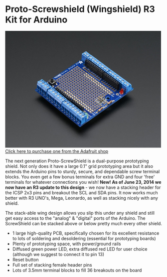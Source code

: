 # Proto-Screwshield (Wingshield) R3 Kit for Arduino

<a href="http://www.adafruit.com/products/196"><img src="assets/board.jpg?raw=true" width="500px"><br/>
Click here to purchase one from the Adafruit shop
</a>

The next generation Proto-ScrewShield is a dual-purpose prototyping shield. Not only does it have a large 0.1" grid prototyping area but it also extends the Arduino pins to sturdy, secure, and dependable screw terminal blocks. You even get a few bonus terminals for extra GND and four 'free' terminals for whatever connections you wish! __New! As of June 23, 2014 we now have an R3 update to this design__ - we now have a stacking header for the ICSP 2x3 pins and breakout the SCL and SDA pins. It now works much better with R3 UNO's, Mega, Leonardo, as well as stacking nicely with any shield.

The stack-able wing design allows you slip this under any shield and still get easy access to the "analog" & "digital" ports of the Arduino. The ScrewShield can be stacked above or below pretty much every other shield.

- 1 large high-quality PCB, specifically chosen for its excellent resistance to lots of soldering and desoldering (essential for prototyping boards)
- Plenty of prototyping space, with power/ground rails
- Diffused green power LED, extra diffused red LED for user choice (although we suggest to connect it to pin 13)
- Reset button
- Full set of stacking female header pins
- Lots of 3.5mm terminal blocks to fill 36 breakouts on the board
